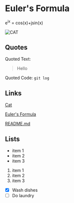 # Euler's Formula
e<sup>ix</sup> = cos(x)+jsin(x)

<picture>
 <source media="(prefers-color-scheme: dark)" srcset="https://upload.wikimedia.org/wikipedia/commons/thumb/1/15/Cat_August_2010-4.jpg/960px-Cat_August_2010-4.jpg">
 <source media="(prefers-color-scheme: light)" srcset="https://upload.wikimedia.org/wikipedia/commons/thumb/1/15/Cat_August_2010-4.jpg/960px-Cat_August_2010-4.jpg">
 <img alt="CAT" src="https://upload.wikimedia.org/wikipedia/commons/thumb/1/15/Cat_August_2010-4.jpg/960px-Cat_August_2010-4.jpg">
</picture>

## Quotes
Quoted Text: 
>Hello

Quoted Code: `git log`
## Links
[Cat](https://encrypted-tbn0.gstatic.com/images?q=tbn:ANd9GcS6d87zy2l97Gbuz1xheO71Fzw31vhLFurSyg&s)

[Euler's Formula](#eulers-formula)

[README.md](README.md)

## Lists
- item 1
- item 2
- item 3

1. item 1
2. item 2
3. item 3

- [x] Wash dishes
- [ ] Do laundry
